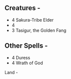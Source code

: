## Creatures - 
* 4 Sakura-Tribe Elder
* 4 
* 3 Tasigur, the Golden Fang

## Other Spells - 
* 4 Duress
* 4 Wrath of God


Land - 
